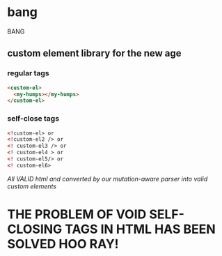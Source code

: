# bang

BANG

## custom element library for the new age

### regular tags

```html
<custom-el>
  <my-humps></my-humps>
</custom-el>
```

### self-close tags

```html
<!custom-el> or
<!custom-el2 /> or
<! custom-el3 /> or
<! custom-el4 > or
<! custom-el5/> or
<! custom-el6>
```

*All VALID html and converted by our mutation-aware parser into valid custom elements*

# THE PROBLEM OF VOID SELF-CLOSING TAGS IN HTML HAS BEEN SOLVED HOO RAY!
